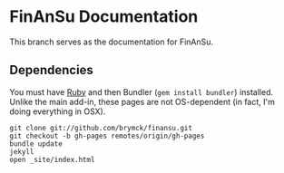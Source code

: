 FinAnSu Documentation
=====================

This branch serves as the documentation for FinAnSu.

Dependencies
------------

You must have [Ruby](http://www.ruby-lang.org/en/downloads/) and then Bundler
(`gem install bundler`) installed. Unlike the main add-in, these pages are not
OS-dependent (in fact, I'm doing everything in OSX).

    git clone git://github.com/brymck/finansu.git
    git checkout -b gh-pages remotes/origin/gh-pages
    bundle update
    jekyll
    open _site/index.html
